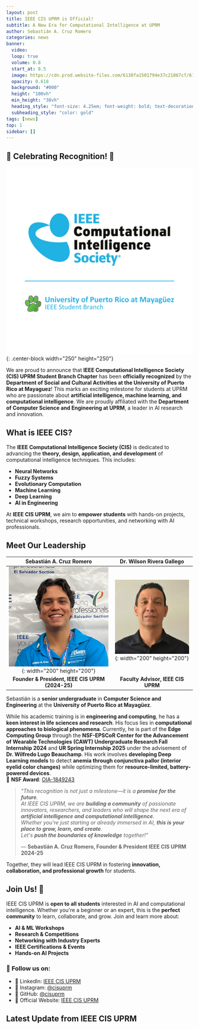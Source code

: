 ```yaml
---
layout: post
title: IEEE CIS UPRM is Official!
subtitle: A New Era for Computational Intelligence at UPRM
author: Sebastián A. Cruz Romero
categories: news
banner:
  video:
  loop: true
  volume: 0.8
  start_at: 8.5
  image: https://cdn.prod.website-files.com/6130fa1501794e37c21867cf/6191940bd6736d53c3c74c0e_6133a4c49506d6b63519fae5_press-release-series-a.gif
  opacity: 0.618
  background: "#000"
  height: "100vh"
  min_height: "38vh"
  heading_style: "font-size: 4.25em; font-weight: bold; text-decoration: underline"
  subheading_style: "color: gold"
tags: [news]
top: 1
sidebar: []
---
```

## 🎉 Celebrating Recognition! 🎉

![IEEE CIS UPRM Logo](/assets/images/cis-logo.png){: .center-block width="250" height="250"}

We are proud to announce that **IEEE Computational Intelligence Society (CIS) UPRM Student Branch Chapter** has been **officially recognized** by the **Department of Social and Cultural Activities at the University of Puerto Rico at Mayaguez**! This marks an exciting milestone for students at UPRM who are passionate about **artificial intelligence, machine learning, and computational intelligence**. We are proudly affiliated with the **Department of Computer Science and Engineering at UPRM**, a leader in AI research and innovation.

<!-- ![CSE UPRM Logo](/assets/images/cse-uprm-logo.png){: .center-block width="250" height="250"} -->

## **What is IEEE CIS?**

The **IEEE Computational Intelligence Society (CIS)** is dedicated to advancing the **theory, design, application, and development** of computational intelligence techniques. This includes:
- **Neural Networks**  
- **Fuzzy Systems**  
- **Evolutionary Computation**  
- **Machine Learning**  
- **Deep Learning**  
- **AI in Engineering**  

At **IEEE CIS UPRM**, we aim to **empower students** with hands-on projects, technical workshops, research opportunities, and networking with AI professionals.

## **Meet Our Leadership**

| **Sebastián A. Cruz Romero** | **Dr. Wilson Rivera Gallego** |
|:----------------------------:|:----------------------------:|
| ![Sebastián A. Cruz Romero](/assets/images/president-headshot-2024-25.png){: width="200" height="200"} | ![Dr. Wilson Rivera Gallego](/assets/images/advisor-headshot.png){: width="200" height="200"} |
| **Founder & President, IEEE CIS UPRM (2024-25)** | **Faculty Advisor, IEEE CIS UPRM** |

Sebastián is a **senior undergraduate** in **Computer Science and Engineering** at the **University of Puerto Rico at Mayagüez**.

While his academic training is in **engineering and computing**, he has a **keen interest in life sciences and research**. His focus lies in **computational approaches to biological phenomena**. Currently, he is part of the **Edge Computing Group** through the **NSF-EPSCoR Center for the Advancement of Wearable Technologies (CAWT) Undergraduate Research Fall Internship 2024** and **UR Spring Internship 2025** under the advisement of **Dr. Wilfredo Lugo Beauchamp**.   His work involves **developing Deep Learning models** to detect **anemia through conjunctiva pallor (interior eyelid color changes)** while optimizing them for **resource-limited, battery-powered devices**.  
📝 **NSF Award**: [OIA-1849243](https://www.nsf.gov/awardsearch/showAward?AWD_ID=1849243)

> _"This recognition is not just a milestone—it is a **promise for the future**._  
> _At IEEE CIS UPRM, we are **building a community** of passionate innovators, researchers, and leaders who will shape the next era of **artificial intelligence and computational intelligence**._  
> _Whether you're just starting or already immersed in AI, **this is your place to grow, learn, and create**._  
> _Let's **push the boundaries of knowledge** together!"_  
>  
> — **Sebastián A. Cruz Romero, Founder & President IEEE CIS UPRM 2024-25**  

Together, they will lead IEEE CIS UPRM in fostering **innovation, collaboration, and professional growth** for students.

## **Join Us! 🚀**

IEEE CIS UPRM is **open to all students** interested in AI and computational intelligence. Whether you're a beginner or an expert, this is the **perfect community** to learn, collaborate, and grow. Join and learn more about:

- **AI & ML Workshops**  
- **Research & Competitions**  
- **Networking with Industry Experts**  
- **IEEE Certifications & Events**  
- **Hands-on AI Projects**  

### 🔗 **Follow us on:**  
- 📌 LinkedIn: [IEEE CIS UPRM](https://linkedin.com/company/cisuprm)  
- 📌 Instagram: [@cisuprm](https://instagram.com/cisuprm)  
- 📌 GitHub: [@cisuprm](https://github.com/cisuprm)  
- 📌 Official Website: [IEEE CIS UPRM](https://cisuprm-github.io/)


## **Latest Update from IEEE CIS UPRM**

<div style="text-align: center;">
    <blockquote class="instagram-media" data-instgrm-permalink="https://www.instagram.com/p/DBzY9d4Sd_-/" data-instgrm-version="14">
    </blockquote>
    <script async src="https://www.instagram.com/embed.js"></script>
</div>